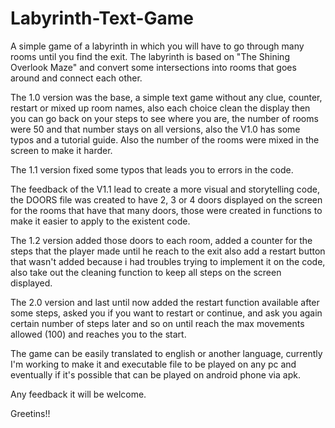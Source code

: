 # Labyrinth-Text-Game
A simple game of a labyrinth in which you will have to go through many rooms until you find the exit.
The labyrinth is based on "The Shining Overlook Maze" and convert some intersections into rooms that goes around and connect each other.

The 1.0 version was the base, a simple text game without any clue, counter, restart or mixed up room names, also each choice clean the display then you can go back on your steps to see where you are, the number of rooms were 50 and that number stays on all versions, also the V1.0 has some typos and a tutorial guide. Also the number of the rooms were mixed in the screen to make it harder.

The 1.1 version fixed some typos that leads you to errors in the code.

The feedback of the V1.1 lead to create a more visual and storytelling code, the DOORS file was created to have 2, 3 or 4 doors displayed on the screen for the rooms that have that many doors, those were created in functions to make it easier to apply to the existent code.

The 1.2 version added those doors to each room, added a counter for the steps that the player made until he reach to the exit also add a restart button that wasn't added because i had troubles trying to implement it on the code, also take out the cleaning function to keep all steps on the screen displayed. 

The 2.0 version and last until now added the restart function available after some steps, asked you if you want to restart or continue, and ask you again certain number of steps later and so on until reach the max movements allowed (100) and reaches you to the start.

The game can be easily translated to english or another language, currently I'm working to make it and executable file to be played on any pc and eventually if it's possible that can be played on android phone via apk.

Any feedback it will be welcome.

Greetins!!
